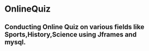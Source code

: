 # OnlineQuiz
## Conducting Online Quiz on various fields like Sports,History,Science using Jframes and mysql. 
